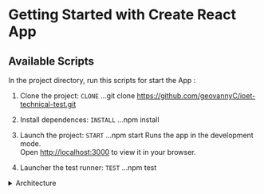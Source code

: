 # Getting Started with Create React App

## Available Scripts

In the project directory, run this scripts for start the App :

1. Clone the project:
`CLONE`
...git clone https://github.com/geovannyC/ioet-technical-test.git

2. Install dependences:
`INSTALL`
...npm install

3. Launch the project:
`START`
...npm start
Runs the app in the development mode.\
Open [http://localhost:3000](http://localhost:3000) to view it in your browser.

3. Launcher the test runner:
`TEST`
...npm test

<details><summary>Architecture</summary>
```

IOET
├── README.md
├── package-lock.json
├── package.json
├── src
│    ├── addons
│    │   └── file.txt
│    │   └── upload.png
│    ├── components
│    │      ├── content-card.js
│    │      │   ├── contentCard.jsx
│    │      │   ├── customSelect.jsx
│    │      │   ├── data-time.js
│    │      │   ├── modules.js
│    │      │   └── style.css
│    │      └── home.js
│    │          ├── home.jsx
│    │          └── home.css
│    ├── context
│    │      ├── context.js
│    │      ├── data-reducer.js
│    │      ├── GolbalState.js
│    │      └── identifiers.js
│    ├── test
│    │       ├── App.test.js
│    │       └── readfile.js
│    ├── index.css
│    └── index.js
└── example-files
     ├── file.txt
     ├── file1.txt
     ├── file2.txt
     ├── file3.txt
     ├── file4.txt
     └── file5.txt

     
<div align="center">
	<h1 >Intewview App</h1>
		<img src="./evidence/image1.png" width="800" height="400" alt="Click to see the source">
</div>
<div align="center">
	<h2 >Selector Component</h2>
		<img src="./evidence/image2.png" width="800" height="400" alt="Click to see the source">
</div>
<div align="center">
	<h2 >Data Preview</h2>
		<img src="./evidence/image3.png" width="800" height="400" alt="Click to see the source">
</div>
<div align="center">
	<h2 >Data Saved</h2>
		<img src="./evidence/image4.png" width="800" height="400" alt="Click to see the source">
</div>
<div align="center">
	<h2 >File Selector Component</h2>
		<img src="./evidence/image5.png" width="800" height="400" alt="Click to see the source">
</div>
<div align="center">
	<h2 >Auto Generator Data Preview</h2>
		<img src="./evidence/image6.png" width="800" height="400" alt="Click to see the source">
</div>
<div align="center">
	<h2 >Data Saved from .txt file</h2>
		<img src="./evidence/image7.png" width="800" height="400" alt="Click to see the source">
</div>
<div align="center">
	<h2 >Test</h2>
		<img src="./evidence/test.png" width="800" height="400" alt="Click to see the source">
</div>

